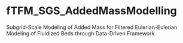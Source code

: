# fTFM_SGS_AddedMassModelling
Subgrid-Scale Modeling of Added Mass for Filtered Eulerian-Eulerian Modeling of Fluidized Beds through Data-Driven Framework
